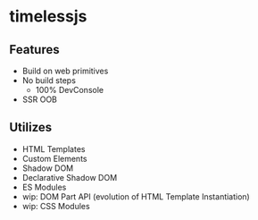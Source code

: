 
# timelessjs

## Features

- Build on web primitives
- No build steps
  - 100% DevConsole
- SSR OOB

## Utilizes

- HTML Templates
- Custom Elements
- Shadow DOM
- Declarative Shadow DOM
- ES Modules
- wip: DOM Part API (evolution of HTML Template Instantiation)
- wip: CSS Modules
